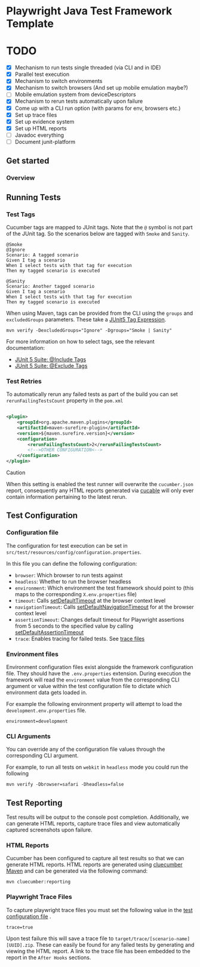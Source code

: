 # Playwright Java Test Framework Template

# TODO

- [X] Mechanism to run tests single threaded (via CLI and in IDE)
- [X] Parallel test execution
- [X] Mechanism to switch environments
- [X] Mechanism to switch browsers (And set up mobile emulation maybe?)
- [ ] Mobile emulation system from deviceDescriptors
- [X] Mechanism to rerun tests automatically upon failure
- [X] Come up with a CLI run option (with params for env, browsers etc.)
- [X] Set up trace files
- [X] Set up evidence system
- [X] Set up HTML reports
- [ ] Javadoc everything
- [ ] Document junit-platform

## Get started

### Overview

## Running Tests

### Test Tags

Cucumber tags are mapped to JUnit tags. Note that the `@` symbol is not part of
the JUnit tag. So the scenarios below are tagged with `Smoke` and `Sanity`.

```gherkin
@Smoke
@Ignore
Scenario: A tagged scenario
Given I tag a scenario
When I select tests with that tag for execution
Then my tagged scenario is executed

@Sanity
Scenario: Another tagged scenario
Given I tag a scenario
When I select tests with that tag for execution
Then my tagged scenario is executed
```

When using Maven, tags can be provided from the CLI using the `groups` and `excludedGroups` parameters. These take a
[JUnit5 Tag Expression](https://junit.org/junit5/docs/current/user-guide/#running-tests-tag-expressions).

```shell
mvn verify -DexcludedGroups="Ignore" -Dgroups="Smoke | Sanity"
```

For more information on how to select tags, see the relevant documentation:

* [JUnit 5 Suite: @Include Tags](https://junit.org/junit5/docs/current/api/org.junit.platform.suite.api/org/junit/platform/suite/api/IncludeTags.html)
* [JUnit 5 Suite: @Exclude Tags](https://junit.org/junit5/docs/current/api/org.junit.platform.suite.api/org/junit/platform/suite/api/ExcludeTags.html)

### Test Retries

To automatically rerun any failed tests as part of the build you can set `rerunFailingTestsCount` property in
the `pom.xml`

```xml

<plugin>
    <groupId>org.apache.maven.plugins</groupId>
    <artifactId>maven-surefire-plugin</artifactId>
    <version>${maven.surefire.version}</version>
    <configuration>
        <rerunFailingTestsCount>2</rerunFailingTestsCount>
        <!-->OTHER CONFIGURATION<-->
    </configuration>
</plugin>
```

> [!CAUTION]
> When this setting is enabled the test runner will overwrite the `cucumber.json` report, consequently any HTML reports
> generated via [cucable](#html-reports) will only ever contain information pertaining to the latest rerun.

## Test Configuration

### Configuration file

The configuration for test execution can be set in `src/test/resources/config/configuration.properties`.

In this file you can define the following configuration:

- `browser`: Which browser to run tests against
- `headless`: Whether to run the browser headless
- `environment`: Which environment the test framework should point to (this maps to the corresponding `X.env.properties`
  file)
- `timeout`:
  Calls [setDefaultTimeout](https://playwright.dev/java/docs/api/class-browsercontext#browser-context-set-default-timeout)
  at the browser context level
- `navigationTimeout`:
  Calls [setDefaultNavigationTimeout](https://playwright.dev/java/docs/api/class-browsercontext#browser-context-set-default-navigation-timeout)
  for at the browser context level
- `assertionTimeout`: Changes default timeout for Playwright assertions from 5 seconds to the specified value by
  calling [setDefaultAssertionTimeout](https://playwright.dev/java/docs/api/class-playwrightassertions#playwright-assertions-set-default-assertion-timeout)
- `trace`: Enables tracing for failed tests. See [trace files](#playwright-trace-files)

### Environment files

Environment configuration files exist alongside the framework configuration file. They should have the `.env.properties`
extension.
During execution the framework will read the `environment` value from the corresponding CLI argument or value within the
test configuration file to dictate which environment data gets loaded in.

For example the following environment property will attempt to load the `development.env.properties` file.

```properties
environment=development
```

### CLI Arguments

You can override any of the configuration file values through the corresponding CLI argument.

For example, to run all tests on `webkit` in `headless` mode you could run the following

```shell
mvn verify -Dbrowser=safari -Dheadless=false
```

## Test Reporting

Test results will be output to the console post completion. Additionally, we can generate HTML reports, capture trace
files and view automatically captured screenshots upon failure.

### HTML Reports

Cucumber has been configured to capture all test results so that we can generate HTML reports.
HTML reports are generated using [cluecumber Maven](https://github.com/trivago/cluecumber/tree/main/maven) and can be
generated via the following command:

```shell
mvn cluecumber:reporting
```

### Playwright Trace Files

To capture playwright trace files you must set the following value in the [test configuration file](#test-configuration)
.

```properties
trace=true
```

Upon test failure this will save a trace file to `target/trace/[scenario-name][UUID].zip`. These can easily be found for
any failed tests by generating and viewing the HTML report. A link to the trace file has been embedded to the report in
the `After Hooks` sections.


